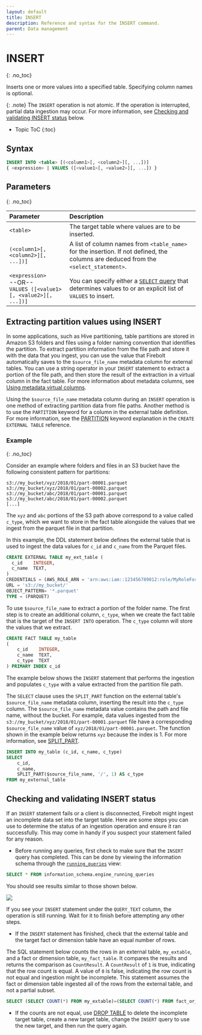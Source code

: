```yaml
---
layout: default
title: INSERT
description: Reference and syntax for the INSERT command.
parent: Data management
---
```


# INSERT
{: .no_toc}

Inserts one or more values into a specified table. Specifying column names is optional.

{: .note}
The `INSERT` operation is not atomic. If the operation is interrupted, partial data ingestion may occur. For more information, see [Checking and validating INSERT status](#checking-and-validating-insert-status) below.

* Topic ToC
{:toc}

## Syntax

```sql
INSERT INTO <table> [(<column1>[, <column2>][, ...])]
{ <expression> | VALUES ([<value1>[, <value2>][, ...]) }
```
## Parameters 
{: .no_toc}

| Parameter | Description|
| :---------| :----------|
| `<table>`| The target table where values are to be inserted. |
| `(<column1>[, <column2>][, ...])]`| A list of column names from `<table_name>` for the insertion. If not defined, the columns are deduced from the `<select_statement>`. |
| `<expression>`<br>--OR--<br> `VALUES ([<value1>[, <value2>][, ...])]` | You can specify either a [`SELECT` query](../queries/select.md) that determines values to or an explicit list of `VALUES` to insert.|


## Extracting partition values using INSERT

In some applications, such as Hive partitioning, table partitions are stored in Amazon S3 folders and files using a folder naming convention that identifies the partition. To extract partition information from the file path and store it with the data that you ingest, you can use the value that Firebolt automatically saves to the `$source_file_name` metadata column for external tables. You can use a string operator in your `INSERT` statement to extract a portion of the file path, and then store the result of the extraction in a virtual column in the fact table. For more information about metadata columns, see [Using metadata virtual columns](../../../Guides/loading-data/working-with-external-tables.md#using-metadata-virtual-columns).

Using the `$source_file_name` metadata column during an `INSERT` operation is one method of extracting partition data from file paths. Another method is to use the `PARTITION` keyword for a column in the external table definition. For more information, see the [PARTITION](../data-definition/create-external-table.md#partition) keyword explanation in the `CREATE EXTERNAL TABLE` reference.

### Example
{: .no_toc}

Consider an example where folders and files in an S3 bucket have the following consistent pattern for partitions:

```
s3://my_bucket/xyz/2018/01/part-00001.parquet
s3://my_bucket/xyz/2018/01/part-00002.parquet
s3://my_bucket/abc/2018/01/part-00001.parquet
s3://my_bucket/abc/2018/01/part-00002.parquet
[...]
```

The `xyz` and `abc` portions of the S3 path above correspond to a value called `c_type`, which we want to store in the fact table alongside the values that we ingest from the parquet file in that partition.

In this example, the DDL statement below defines the external table that is used to ingest the data values for `c_id` and `c_name` from the Parquet files.

```sql
CREATE EXTERNAL TABLE my_ext_table (
  c_id    INTEGER,
  c_name  TEXT,
)
CREDENTIALS = (AWS_ROLE_ARN = 'arn:aws:iam::123456789012:role/MyRoleForFireboltS3Access1')
URL = 's3://my_bucket/'
OBJECT_PATTERN= '*.parquet'
TYPE = (PARQUET)
```

To use `$source_file_name` to extract a portion of the folder name. The first step is to create an additional column, `c_type`, when we create the fact table that is the target of the `INSERT INTO` operation. The `c_type` column will store the values that we extract.

```sql
CREATE FACT TABLE my_table
(
    c_id    INTEGER,
    c_name  TEXT,
    c_type  TEXT
) PRIMARY INDEX c_id
```

The example below shows the `INSERT` statement that performs the ingestion and populates `c_type` with a value extracted from the partition file path.

The `SELECT` clause uses the `SPLIT_PART` function on the external table's `$source_file_name` metadata column, inserting the result into the   `c_type` column. The `$source_file_name` metadata value contains the path and file name, without the bucket. For example, data values ingested from the `s3://my_bucket/xyz/2018/01/part-00001.parquet` file have a corresponding `$source_file_name` value of `xyz/2018/01/part-00001.parquet`. The function shown in the example below returns `xyz` because the index is 1. For more information, see [SPLIT_PART](../../functions-reference/string/split-part.md).

```sql
INSERT INTO my_table (c_id, c_name, c_type)
SELECT
    c_id,
    c_name,
    SPLIT_PART($source_file_name, '/', 1) AS c_type
FROM my_external_table
```

## Checking and validating INSERT status

If an `INSERT` statement fails or a client is disconnected, Firebolt might ingest an incomplete data set into the target table. Here are some steps you can use to determine the status of an ingestion operation and ensure it ran successfully. This may come in handy if you suspect your statement failed for any reason.

* Before running any queries, first check to make sure that the `INSERT` query has completed. This can be done by viewing the information schema through the [`running_queries`](../../information-schema/engine-running-queries.md) view:

```sql
SELECT * FROM information_schema.engine_running_queries
```

You should see results similar to those shown below.

![](../../../assets/images/running_queries.png)

If you see your `INSERT` statement under the `QUERY_TEXT` column, the operation is still running. Wait for it to finish before attempting any other steps.

* If the `INSERT` statement has finished, check that the external table and the target fact or dimension table have an equal number of rows.

The SQL statement below counts the rows in an external table, `my_extable`, and a fact or dimension table, `my_fact_table`. It compares the results and returns the comparison as `CountResult`. A `CountResult` of `1` is true, indicating that the row count is equal. A value of `0` is false, indicating the row count is not equal and ingestion might be incomplete. This statement assumes the fact or dimension table ingested all of the rows from the external table, and not a partial subset.

```sql
SELECT (SELECT COUNT(*) FROM my_extable)=(SELECT COUNT(*) FROM fact_or_dim_table) AS CountResult;
```

* If the counts are not equal, use [DROP TABLE](../data-definition/drop-table.md) to delete the incomplete target table, create a new target table, change the `INSERT` query to use the new target, and then run the query again.
